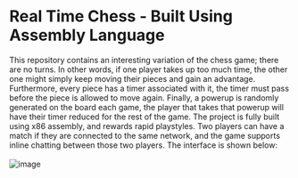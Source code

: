 # Real Time Chess - Built Using Assembly Language
This repository contains an interesting variation of the chess game; there are no turns. In other words, if one player takes up too much time, the other one might simply keep moving their pieces and gain an advantage. Furthermore, every piece has a timer associated with it, the timer must pass before the piece is allowed to move again. Finally, a powerup is randomly generated on the board each game, the player that takes that powerup will have their timer reduced for the rest of the game. The project is fully built using x86 assembly, and rewards rapid playstyles. Two players can have a match if they are connected to the same network, and the game supports inline chatting between those two players. The interface is shown below:  
&nbsp;  
![image](https://user-images.githubusercontent.com/101427765/217082995-4474523a-3be7-4ff0-af05-fe62fcf86b7f.png)
